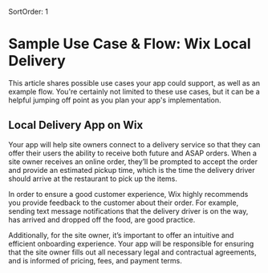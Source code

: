 SortOrder: 1
# Sample Use Case & Flow: Wix Local Delivery

This article shares possible use cases your app could support, as well as an example flow.
You're certainly not limited to these use cases, but it can be a helpful jumping off point
as you plan your app's implementation.

## Local Delivery App on Wix
Your app will help site owners connect to a delivery service so that they can offer their users the ability to receive both future and ASAP orders. When a site owner receives an online order, they’ll be prompted to accept the order and provide an estimated pickup time, which is the time the delivery driver should arrive at the restaurant to pick up the items.

In order to ensure a good customer experience, Wix highly recommends you provide feedback to the customer about their order. For example, sending text message notifications that the delivery driver is on the way, has arrived and dropped off the food, are good practice.

Additionally, for the site owner, it’s important to offer an intuitive and efficient onboarding experience. Your app will be responsible for ensuring that the site owner fills out all necessary legal and contractual agreements, and is informed of pricing, fees, and payment terms.
